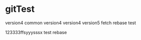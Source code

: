 # gitTest
version4
common
version4
version4
version5
fetch rebase test





123333ffsyyysssx
test rebase
